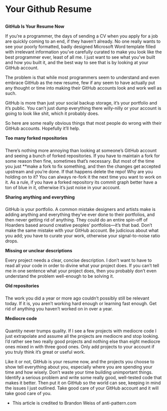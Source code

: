 # Your Github Resume


## 
**GitHub Is Your Resume Now**


If you’re a programmer, the days of sending a CV when you apply for a job are quickly coming to an end, if they haven’t already. No one really wants to see your poorly formatted, badly designed Microsoft Word template filled with irrelevant information you’ve carefully curated to make you look like the best programmer ever, least of all me. I just want to see what you’ve built and how you built it, and the best way to see that is by looking at your GitHub account.

The problem is that while most programmers seem to understand and even embrace GitHub as the new resume, few if any seem to have actually put any thought or time into making their GitHub accounts look and work well as such.

GitHub is more than just your social backup storage, it’s your portfolio and it’s public. You can’t just dump everything there willy-nilly or your account is going to look like shit, which it probably does.

So here are some really obvious things that most people do wrong with their GitHub accounts. Hopefully it’ll help.

**Too many forked repositories**
### 

There’s nothing more annoying than looking at someone’s GitHub account and seeing a bunch of forked repositories. If you have to maintain a fork for some reason then fine, sometimes that’s necessary. But most of the time you just **make a fork to fix something, and then the changes get accepted upstream and you’re done. If that happens delete the repo! Why are you holding on to it? You can always re-fork it the next time you want to work on it. As a rule, if you have a forked repository its commit graph better have a ton of blue in it, otherwise it’s just noise in your account.

**Sharing anything and everything**
### 

GitHub is your portfolio. A common mistake designers and artists make is adding anything and everything they’ve ever done to their portfolios, and then never getting rid of anything. They could do an entire spin-off of Hoarders based around creative peoples’ portfolios—it’s that bad. Don’t make the same mistake with your GitHub account. Be judicious about what you add; you have to curate your work, otherwise your signal-to-noise ratio drops.


**Missing or unclear descriptions**

Every project needs a clear, concise description. I don’t want to have to read all your code in order to divine what your project does. If you can’t tell me in one sentence what your project does, then you probably don’t even understand the problem well-enough to be solving it.

**Old repositories**
### 

The work you did a year or more ago couldn’t possibly still be relevant today. If it is, you aren’t working hard enough or learning fast enough. Get rid of anything you haven’t worked on in over a year.

**Mediocre code**
### 

Quantity never trumps quality. If I see a few projects with mediocre code I just extrapolate and assume all the projects are mediocre and stop looking. I’d rather see two really good projects and nothing else than eight mediocre ones mixed in with three good ones. Only add projects to your account if you truly think it’s great or useful work.

Like it or not, GitHub is your resume now, and the projects you choose to show tell everything about you, especially where you are spending your time and how wisely. Don’t waste your time building unimportant things. Identify a serious problem and write some really good, well-tested code that makes it better. Then put it on GitHub so the world can see, keeping in mind the issues I just outlined. Take good care of your GitHub account and it will take good care of you.

- This article is credited to Brandon Weiss of anti-pattern.com